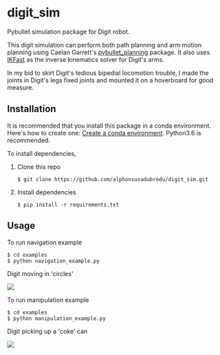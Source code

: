 # digit_sim
Pybullet simulation package for Digit robot.

This digit simulation can perform both path planning and arm motion planning using Caelan Garrett's [pybullet_planning](https://pybullet-planning.readthedocs.io/en/latest/) package. It also uses [IKFast](http://openrave.org/docs/0.8.0/openravepy/ikfast/) as the inverse kinematics solver for Digit's arms. 

In my bid to skirt Digit's tedious bipedial locomotion trouble, I made the joints in Digit's legs fixed joints and mounted it on a hoverboard for good measure.


## Installation
It is recommended that you install this package in a conda environment. Here's how to create one: [Create a conda environment](https://docs.conda.io/projects/conda/en/4.6.0/_downloads/52a95608c49671267e40c689e0bc00ca/conda-cheatsheet.pdf). Python3.6 is recommended.

To install dependencies,  
1. Clone this repo

	`$ git clone https://github.com/alphonsusadubredu/digit_sim.git`

2. Install dependencies

	`$ pip install -r requirements.txt`


## Usage
To run navigation example
 
	$ cd examples 
	$ python navigation_example.py 

Digit moving in 'circles'

![](navigation.gif)


To run manipulation example
 
	$ cd examples
	$ python manipulation_example.py 

Digit picking up a 'coke' can

![](manipulation.gif)